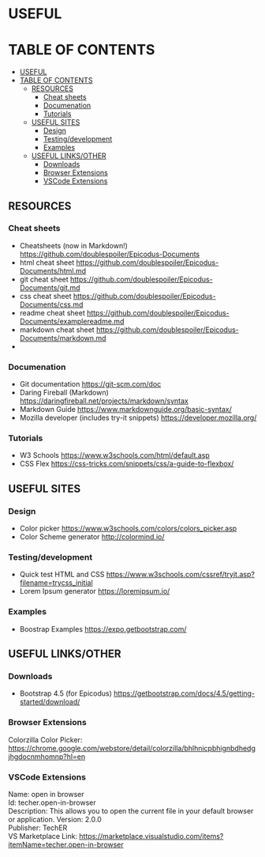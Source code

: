 # USEFUL

# TABLE OF CONTENTS
- [USEFUL](#useful)
- [TABLE OF CONTENTS](#table-of-contents)
  - [RESOURCES](#resources)
    - [Cheat sheets](#cheat-sheets)
    - [Documenation](#documenation)
    - [Tutorials](#tutorials)
  - [USEFUL SITES](#useful-sites)
    - [Design](#design)
    - [Testing/development](#testingdevelopment)
    - [Examples](#examples)
  - [USEFUL LINKS/OTHER](#useful-linksother)
    - [Downloads](#downloads)
    - [Browser Extensions](#browser-extensions)
    - [VSCode Extensions](#vscode-extensions)

## RESOURCES

### Cheat sheets
* Cheatsheets (now in Markdown!) https://github.com/doublespoiler/Epicodus-Documents
* html cheat sheet https://github.com/doublespoiler/Epicodus-Documents/html.md
* git cheat sheet https://github.com/doublespoiler/Epicodus-Documents/git.md
* css cheat sheet https://github.com/doublespoiler/Epicodus-Documents/css.md
* readme cheat sheet https://github.com/doublespoiler/Epicodus-Documents/examplereadme.md
* markdown cheat sheet https://github.com/doublespoiler/Epicodus-Documents/markdown.md
* 
### Documenation
* Git documentation https://git-scm.com/doc
* Daring Fireball (Markdown) https://daringfireball.net/projects/markdown/syntax
* Markdown Guide https://www.markdownguide.org/basic-syntax/
* Mozilla developer (includes try-it snippets) https://developer.mozilla.org/
### Tutorials
* W3 Schools https://www.w3schools.com/html/default.asp
* CSS Flex https://css-tricks.com/snippets/css/a-guide-to-flexbox/

## USEFUL SITES
### Design
* Color picker https://www.w3schools.com/colors/colors_picker.asp
* Color Scheme generator http://colormind.io/

### Testing/development
* Quick test HTML and CSS https://www.w3schools.com/cssref/tryit.asp?filename=trycss_initial
* Lorem Ipsum generator https://loremipsum.io/

### Examples
* Boostrap Examples https://expo.getbootstrap.com/


## USEFUL LINKS/OTHER
### Downloads
* Bootstrap 4.5 (for Epicodus) https://getbootstrap.com/docs/4.5/getting-started/download/

### Browser Extensions
Colorzilla Color Picker: https://chrome.google.com/webstore/detail/colorzilla/bhlhnicpbhignbdhedgjhgdocnmhomnp?hl=en
### VSCode Extensions
Name: open in browser  
Id: techer.open-in-browser  
Description: This allows you to open the current file in your default   browser or application.
Version: 2.0.0  
Publisher: TechER  
VS Marketplace Link: https://marketplace.visualstudio.com/items?itemName=techer.open-in-browser
